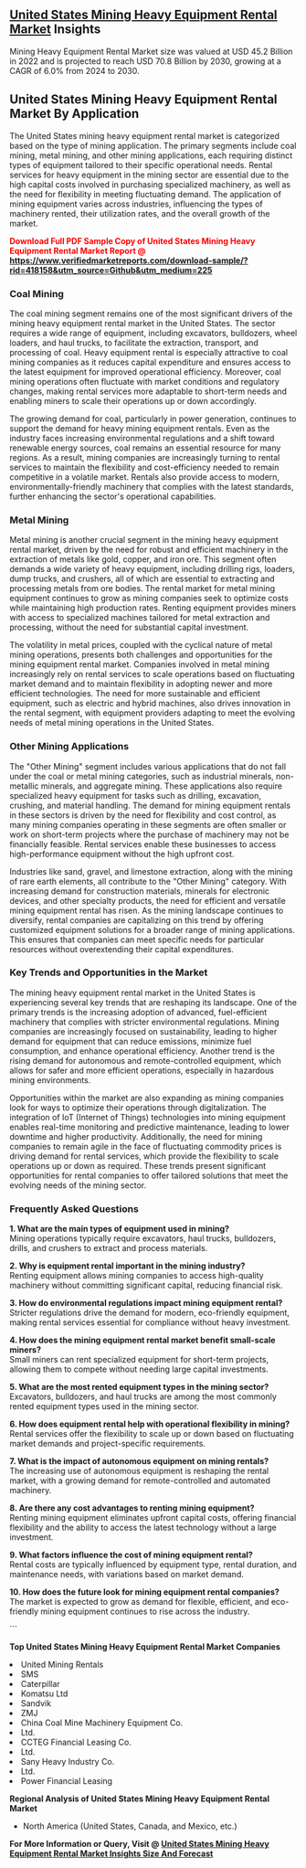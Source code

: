 <h2><a href="https://www.verifiedmarketreports.com/download-sample/?rid=418158&amp;utm_source=Github&amp;utm_medium=225" target="_blank">United States Mining Heavy Equipment Rental Market</a> Insights</h2><p>Mining Heavy Equipment Rental Market size was valued at USD 45.2 Billion in 2022 and is projected to reach USD 70.8 Billion by 2030, growing at a CAGR of 6.0% from 2024 to 2030.</p><p> <h2>United States Mining Heavy Equipment Rental Market By Application</h2> <p>The United States mining heavy equipment rental market is categorized based on the type of mining application. The primary segments include coal mining, metal mining, and other mining applications, each requiring distinct types of equipment tailored to their specific operational needs. Rental services for heavy equipment in the mining sector are essential due to the high capital costs involved in purchasing specialized machinery, as well as the need for flexibility in meeting fluctuating demand. The application of mining equipment varies across industries, influencing the types of machinery rented, their utilization rates, and the overall growth of the market.</p> <p><b><p><span class=""><span style="color: #ff0000;"><strong>Download Full PDF Sample Copy of United States Mining Heavy Equipment Rental Market Report</strong> @ </span><a href="https://www.verifiedmarketreports.com/download-sample/?rid=418158&amp;utm_source=Github&amp;utm_medium=225" target="_blank">https://www.verifiedmarketreports.com/download-sample/?rid=418158&amp;utm_source=Github&amp;utm_medium=225</a></span></p></b></p> <h3>Coal Mining</h3> <p>The coal mining segment remains one of the most significant drivers of the mining heavy equipment rental market in the United States. The sector requires a wide range of equipment, including excavators, bulldozers, wheel loaders, and haul trucks, to facilitate the extraction, transport, and processing of coal. Heavy equipment rental is especially attractive to coal mining companies as it reduces capital expenditure and ensures access to the latest equipment for improved operational efficiency. Moreover, coal mining operations often fluctuate with market conditions and regulatory changes, making rental services more adaptable to short-term needs and enabling miners to scale their operations up or down accordingly.</p> <p>The growing demand for coal, particularly in power generation, continues to support the demand for heavy mining equipment rentals. Even as the industry faces increasing environmental regulations and a shift toward renewable energy sources, coal remains an essential resource for many regions. As a result, mining companies are increasingly turning to rental services to maintain the flexibility and cost-efficiency needed to remain competitive in a volatile market. Rentals also provide access to modern, environmentally-friendly machinery that complies with the latest standards, further enhancing the sector's operational capabilities.</p> <h3>Metal Mining</h3> <p>Metal mining is another crucial segment in the mining heavy equipment rental market, driven by the need for robust and efficient machinery in the extraction of metals like gold, copper, and iron ore. This segment often demands a wide variety of heavy equipment, including drilling rigs, loaders, dump trucks, and crushers, all of which are essential to extracting and processing metals from ore bodies. The rental market for metal mining equipment continues to grow as mining companies seek to optimize costs while maintaining high production rates. Renting equipment provides miners with access to specialized machines tailored for metal extraction and processing, without the need for substantial capital investment.</p> <p>The volatility in metal prices, coupled with the cyclical nature of metal mining operations, presents both challenges and opportunities for the mining equipment rental market. Companies involved in metal mining increasingly rely on rental services to scale operations based on fluctuating market demand and to maintain flexibility in adopting newer and more efficient technologies. The need for more sustainable and efficient equipment, such as electric and hybrid machines, also drives innovation in the rental segment, with equipment providers adapting to meet the evolving needs of metal mining operations in the United States.</p> <h3>Other Mining Applications</h3> <p>The "Other Mining" segment includes various applications that do not fall under the coal or metal mining categories, such as industrial minerals, non-metallic minerals, and aggregate mining. These applications also require specialized heavy equipment for tasks such as drilling, excavation, crushing, and material handling. The demand for mining equipment rentals in these sectors is driven by the need for flexibility and cost control, as many mining companies operating in these segments are often smaller or work on short-term projects where the purchase of machinery may not be financially feasible. Rental services enable these businesses to access high-performance equipment without the high upfront cost.</p> <p>Industries like sand, gravel, and limestone extraction, along with the mining of rare earth elements, all contribute to the "Other Mining" category. With increasing demand for construction materials, minerals for electronic devices, and other specialty products, the need for efficient and versatile mining equipment rental has risen. As the mining landscape continues to diversify, rental companies are capitalizing on this trend by offering customized equipment solutions for a broader range of mining applications. This ensures that companies can meet specific needs for particular resources without overextending their capital expenditures.</p> <h3>Key Trends and Opportunities in the Market</h3> <p>The mining heavy equipment rental market in the United States is experiencing several key trends that are reshaping its landscape. One of the primary trends is the increasing adoption of advanced, fuel-efficient machinery that complies with stricter environmental regulations. Mining companies are increasingly focused on sustainability, leading to higher demand for equipment that can reduce emissions, minimize fuel consumption, and enhance operational efficiency. Another trend is the rising demand for autonomous and remote-controlled equipment, which allows for safer and more efficient operations, especially in hazardous mining environments.</p> <p>Opportunities within the market are also expanding as mining companies look for ways to optimize their operations through digitalization. The integration of IoT (Internet of Things) technologies into mining equipment enables real-time monitoring and predictive maintenance, leading to lower downtime and higher productivity. Additionally, the need for mining companies to remain agile in the face of fluctuating commodity prices is driving demand for rental services, which provide the flexibility to scale operations up or down as required. These trends present significant opportunities for rental companies to offer tailored solutions that meet the evolving needs of the mining sector.</p> <h3>Frequently Asked Questions</h3> <p><b>1. What are the main types of equipment used in mining?</b><br>Mining operations typically require excavators, haul trucks, bulldozers, drills, and crushers to extract and process materials.</p> <p><b>2. Why is equipment rental important in the mining industry?</b><br>Renting equipment allows mining companies to access high-quality machinery without committing significant capital, reducing financial risk.</p> <p><b>3. How do environmental regulations impact mining equipment rental?</b><br>Stricter regulations drive the demand for modern, eco-friendly equipment, making rental services essential for compliance without heavy investment.</p> <p><b>4. How does the mining equipment rental market benefit small-scale miners?</b><br>Small miners can rent specialized equipment for short-term projects, allowing them to compete without needing large capital investments.</p> <p><b>5. What are the most rented equipment types in the mining sector?</b><br>Excavators, bulldozers, and haul trucks are among the most commonly rented equipment types used in the mining sector.</p> <p><b>6. How does equipment rental help with operational flexibility in mining?</b><br>Rental services offer the flexibility to scale up or down based on fluctuating market demands and project-specific requirements.</p> <p><b>7. What is the impact of autonomous equipment on mining rentals?</b><br>The increasing use of autonomous equipment is reshaping the rental market, with a growing demand for remote-controlled and automated machinery.</p> <p><b>8. Are there any cost advantages to renting mining equipment?</b><br>Renting mining equipment eliminates upfront capital costs, offering financial flexibility and the ability to access the latest technology without a large investment.</p> <p><b>9. What factors influence the cost of mining equipment rental?</b><br>Rental costs are typically influenced by equipment type, rental duration, and maintenance needs, with variations based on market demand.</p> <p><b>10. How does the future look for mining equipment rental companies?</b><br>The market is expected to grow as demand for flexible, efficient, and eco-friendly mining equipment continues to rise across the industry.</p> ```</p><p><strong>Top United States Mining Heavy Equipment Rental Market Companies</strong></p><div data-test-id=""><p><li>United Mining Rentals</li><li> SMS</li><li> Caterpillar</li><li> Komatsu Ltd</li><li> Sandvik</li><li> ZMJ</li><li> China Coal Mine Machinery Equipment Co.</li><li> Ltd.</li><li> CCTEG Financial Leasing Co.</li><li>Ltd.</li><li> Sany Heavy Industry Co.</li><li>Ltd.</li><li> Power Financial Leasing</li></p><div><strong>Regional Analysis of&nbsp;United States Mining Heavy Equipment Rental Market</strong></div><ul><li dir="ltr"><p dir="ltr">North America&nbsp;(United States, Canada, and Mexico, etc.)</p></li></ul><p><strong>For More Information or Query, Visit @&nbsp;</strong><strong><a href="https://www.verifiedmarketreports.com/product/mining-heavy-equipment-rental-market/?utm_source=Github&amp;utm_medium=225" target="_blank">United States Mining Heavy Equipment Rental Market Insights Size And Forecast</a></strong></p></div>
